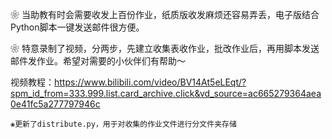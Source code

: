    ❀ 当助教有时会需要收发上百份作业，纸质版收发麻烦还容易弄丢，电子版结合Python脚本一键发送邮件很方便。  

   ❀ 特意录制了视频，分两步，先建立收集表收作业，批改作业后，再用脚本发送邮件发作业。希望对需要的小伙伴们有帮助～  

视频教程：https://www.bilibili.com/video/BV14At5eLEqt/?spm_id_from=333.999.list.card_archive.click&vd_source=ac665279364aea0e41fc5a277797946c  

    ❀更新了distribute.py，用于对收集的作业文件进行分文件夹存储
